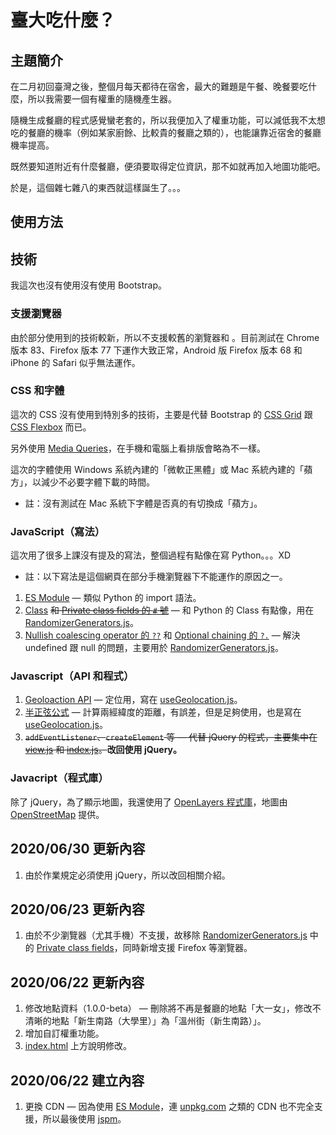 臺大吃什麼？
===
主題簡介
---
在二月初回臺灣之後，整個月每天都待在宿舍，最大的難題是午餐、晚餐要吃什麼，所以我需要一個有權重的隨機產生器。

隨機生成餐廳的程式感覺蠻老套的，所以我便加入了權重功能，可以減低我不太想吃的餐廳的機率（例如某家廚餘、比較貴的餐廳之類的），也能讓靠近宿舍的餐廳機率提高。

既然要知道附近有什麼餐廳，便須要取得定位資訊，那不如就再加入地圖功能吧。

於是，這個雜七雜八的東西就這樣誕生了。。。

使用方法
---

技術
---
我這次也沒有使用沒有使用 Bootstrap。

### 支援瀏覽器
由於部分使用到的技術較新，所以不支援較舊的瀏覽器和 。目前測試在 Chrome 版本 83、Firefox 版本 77 下運作大致正常，Android 版 Firefox 版本 68 和 iPhone 的 Safari 似乎無法運作。

### CSS 和字體
這次的 CSS 沒有使用到特別多的技術，主要是代替 Bootstrap 的 [CSS Grid](https://developer.mozilla.org/en-US/docs/Web/CSS/CSS_Grid_Layout) 跟 [CSS Flexbox](https://developer.mozilla.org/en-US/docs/Web/CSS/CSS_Flexible_Box_Layout/Basic_Concepts_of_Flexbox) 而已。

另外使用 [Media Queries](https://developer.mozilla.org/en-US/docs/Web/CSS/Media_Queries/Using_media_queries)，在手機和電腦上看排版會略為不一樣。

這次的字體使用 Windows 系統內建的「微軟正黑體」或 Mac 系統內建的「蘋方」，以減少不必要字體下載的時間。

+ 註：沒有測試在 Mac 系統下字體是否真的有切換成「蘋方」。

### JavaScript（寫法）
這次用了很多上課沒有提及的寫法，整個過程有點像在寫 Python。。。XD
+ 註：以下寫法是這個網頁在部分手機瀏覽器下不能運作的原因之一。
1. [ES Module](https://pjchender.github.io/2017/10/26/js-javascript-%E6%A8%A1%E7%B5%84%EF%BC%88es-module%EF%BC%89/) — 類似 Python 的 import 語法。
2. [Class](https://developer.mozilla.org/en-US/docs/Web/JavaScript/Reference/Classes) <s>和 [Private class fields 的 `#` 號](https://developer.mozilla.org/en-US/docs/Web/JavaScript/Reference/Classes/Private_class_fields)</s> — 和 Python 的 Class 有點像，用在 [RandomizerGenerators.js](https://github.com/0500920-0/random-restaurant-generator/blob/master/js/RandomizerGenerators.js)。
3. [Nullish coalescing operator 的 `??`](https://developer.mozilla.org/en-US/docs/Web/JavaScript/Reference/Operators/Nullish_coalescing_operator) 和 [Optional chaining 的 `?.`](https://developer.mozilla.org/en-US/docs/Web/JavaScript/Reference/Operators/Optional_chaining) — 解決 undefined 跟 null 的問題，主要用於 [RandomizerGenerators.js](https://github.com/0500920-0/random-restaurant-generator/blob/master/js/RandomizerGenerators.js)。

### Javascript（API 和程式）
1. [Geoloaction API](https://developer.mozilla.org/en-US/docs/Web/API/Geolocation_API) — 定位用，寫在 [useGeolocation.js](https://github.com/0500920-0/random-restaurant-generator/blob/master/js/useGeolocation.js)。
2. [半正弦公式](https://stackoverflow.com/questions/27928/calculate-distance-between-two-latitude-longitude-points-haversine-formula) — 計算兩經緯度的距離，有誤差，但是足夠使用，也是寫在 [useGeolocation.js](https://github.com/0500920-0/random-restaurant-generator/blob/master/js/useGeolocation.js)。
3. <s>`addEventListener`、`createElement` 等 — 代替 jQuery 的程式，主要集中在 [view.js](https://github.com/0500920-0/random-restaurant-generator/blob/master/js/view.js) 和 [index.js](https://github.com/0500920-0/random-restaurant-generator/blob/master/js/index.js)。</s>**改回使用 jQuery。**

### Javacript（程式庫）
除了 jQuery，為了顯示地圖，我還使用了 [OpenLayers 程式庫](https://openlayers.org/)，地圖由 [OpenStreetMap](https://www.openstreetmap.org/) 提供。

## 2020/06/30 更新內容
1. 由於作業規定必須使用 jQuery，所以改回相關介紹。

## 2020/06/23 更新內容
1. 由於不少瀏覽器（尤其手機）不支援，故移除 [RandomizerGenerators.js](https://github.com/0500920-0/random-restaurant-generator/blob/master/js/RandomizerGenerators.js) 中的 [Private class fields](https://developer.mozilla.org/en-US/docs/Web/JavaScript/Reference/Classes/Private_class_fields)，同時新增支援 Firefox 等瀏覽器。

## 2020/06/22 更新內容
1. 修改地點資料（1.0.0-beta） — 刪除將不再是餐廳的地點「大一女」，修改不清晰的地點「新生南路（大學里）」為「溫州街（新生南路）」。
2. 增加自訂權重功能。
3. [index.html](https://github.com/0500920-0/random-restaurant-generator/blob/master/index.html) 上方說明修改。

## 2020/06/22 建立內容
1. 更換 CDN — 因為使用 [ES Module](https://pjchender.github.io/2017/10/26/js-javascript-%E6%A8%A1%E7%B5%84%EF%BC%88es-module%EF%BC%89/)，連 [unpkg.com](https://unpkg.com/) 之類的 CDN 也不完全支援，所以最後使用 [jspm](https://jspm.org/)。
